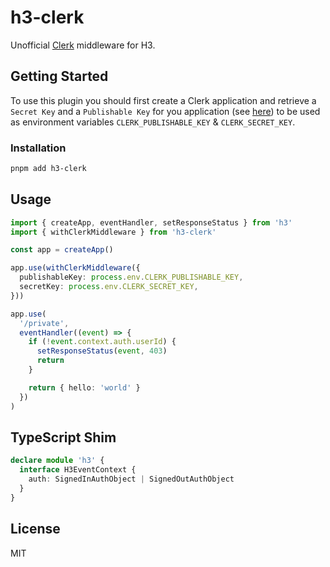 # h3-clerk

Unofficial [Clerk](https://clerk.com/) middleware for H3.

## Getting Started

To use this plugin you should first create a Clerk application and retrieve a `Secret Key` and a `Publishable Key` for you application (see [here](https://clerk.com/docs/reference/node/getting-started)) to be used as environment variables `CLERK_PUBLISHABLE_KEY` & `CLERK_SECRET_KEY`.

### Installation

```bash
pnpm add h3-clerk
```

## Usage

```ts
import { createApp, eventHandler, setResponseStatus } from 'h3'
import { withClerkMiddleware } from 'h3-clerk'

const app = createApp()

app.use(withClerkMiddleware({
  publishableKey: process.env.CLERK_PUBLISHABLE_KEY,
  secretKey: process.env.CLERK_SECRET_KEY,
}))

app.use(
  '/private',
  eventHandler((event) => {
    if (!event.context.auth.userId) {
      setResponseStatus(event, 403)
      return
    }

    return { hello: 'world' }
  })
)
```

## TypeScript Shim

```ts
declare module 'h3' {
  interface H3EventContext {
    auth: SignedInAuthObject | SignedOutAuthObject
  }
}
```

## License

MIT
